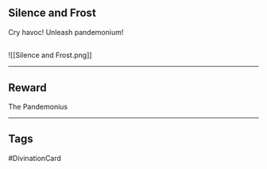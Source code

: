 ## Silence and Frost
Cry havoc!
Unleash pandemonium!
## 
![[Silence and Frost.png]]

---
## Reward
The Pandemonius

---
## Tags
#DivinationCard
